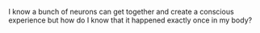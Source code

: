 I know a bunch of neurons can get together and create a conscious experience but how do I know that it happened exactly once in my body?


